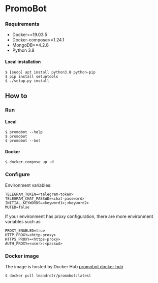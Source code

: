 # PromoBot

### Requirements

- Docker>=19.03.5
- Docker-compose>=1.24.1
- MongoDB>=4.2.8
- Python 3.8

#### Local installation

```shell
$ [sudo] apt install python3.8 python-pip
$ pip install setuptools
$ ./setup.py install
```

## How to

### Run

#### Local
```shell
$ promobot --help
$ promobot
$ promobot --bot
```

#### Docker
```shell
$ docker-compose up -d
```

### Configure

Environment variables:
```
TELEGRAM_TOKEN=<telegram-token>
TELEGRAM_CHAT_PASSWD=<chat-password>
INITIAL_KEYWORDS=<keyword1>;<keyword2>
MUTED=false
```

If your environment has proxy configuration, there are more environment variables such as
```
PROXY_ENABLED=true
HTTP_PROXY=<http-proxy>
HTTPS_PROXY=<https-proxy>
AUTH_PROXY=<user>:<passwd>
```

### Docker image

The image is hosted by Docker Hub [promobot docker hub](https://hub.docker.com/r/leandro2r/promobot)

```shell
$ docker pull leandro2r/promobot:latest
```
